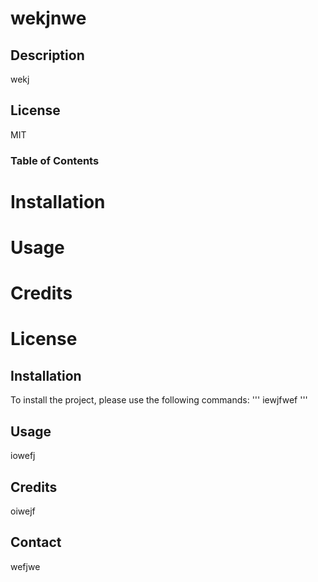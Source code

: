 # wekjnwe

## Description

wekj

## License

MIT

### Table of Contents
# Installation
# Usage
# Credits
# License

## Installation
To install the project, please use the following commands:
'''
iewjfwef
'''

## Usage

iowefj

## Credits

oiwejf

## Contact

wefjwe

